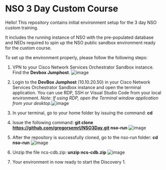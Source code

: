 # NSO 3 Day Custom Course

Hello! This repository contains initial environment setup for the 3 day NSO custom training.

It includes the running instance of NSO with the pre-populated database and NEDs required to spin up the NSO public sandbox environment ready for the custom course.

To set up the environment properly, please follow the following steps:

1. VPN to your Cisco Network Services Orchestrator Sandbox instance. Find the **Devbox Jumphost**. ![image](https://user-images.githubusercontent.com/42440315/185972634-127edcb7-109f-4db0-8ae1-d4aaf95186f5.png)

2. Login to the **DevBox Jumphost** (10.10.20.50) in your Cisco Network Services Orchestrator Sandbox instance and open the terminal application. You can use RDP, SSH or Visual Studio Code from your local environment. _Note: If using RDP, open the Terminal window application from your desktop_.![image](https://user-images.githubusercontent.com/42440315/185970146-245ada71-a96b-46a4-9f01-7912f3857470.png)

3. In your terminal, go to your home folder by issuing the command: **cd**
4. Issue the following command: **git clone https://github.com/gregorsemrl/NSO3Day.git nso-run** ![image](https://user-images.githubusercontent.com/42440315/185971335-f5d3bc32-ad70-4f2a-a61f-d2c68df7a3f2.png)
5. After the repository is successfully cloned, go to the nso-run folder: **cd nso-run** ![image](https://user-images.githubusercontent.com/42440315/185971764-3647caf4-d4ba-4b7d-ad9d-c08d84baf9b1.png)
6. Unzip the file ncs-cdb.zip: **unzip ncs-cdb.zip** ![image](https://user-images.githubusercontent.com/42440315/185971977-ac249e9b-97c9-4033-b626-e1680b5d5538.png)
7. Your environment in now ready to start the Discovery 1.
